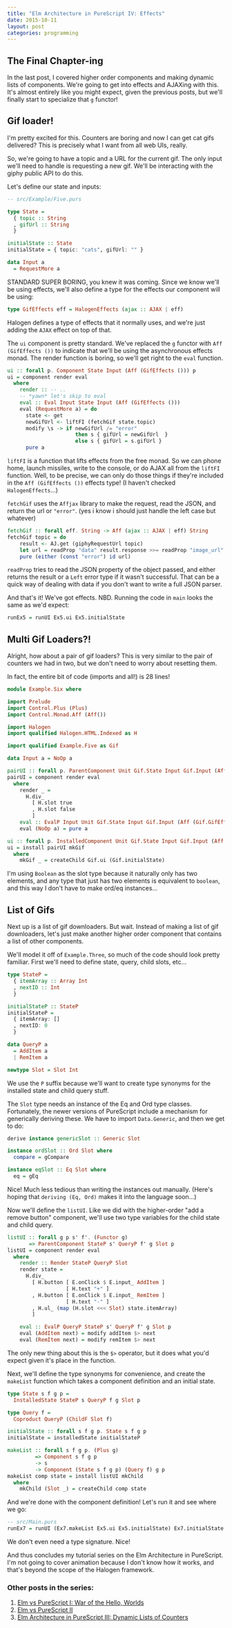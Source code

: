 ```yaml
---
title: "Elm Architecture in PureScript IV: Effects"
date: 2015-10-11
layout: post
categories: programming
---
```


## The Final Chapter-ing

In the last post, I covered higher order components and making dynamic lists of components.
We're going to get into effects and AJAXing with this.
It's almost entirely like you might expect, given the previous posts, but we'll finally start to specialize that `g` functor!

## Gif loader!

I'm pretty excited for this. Counters are boring and now I can get cat gifs delivered?
This is precisely what I want from all web UIs, really.

So, we're going to have a topic and a URL for the current gif.
The only input we'll need to handle is requesting a new gif.
We'll be interacting with the giphy public API to do this.

Let's define our state and inputs:

```haskell
-- src/Example/Five.purs

type State =
  { topic :: String
  , gifUrl :: String
  }

initialState :: State
initialState = { topic: "cats", gifUrl: "" }

data Input a
  = RequestMore a
```

STANDARD SUPER BORING, you knew it was coming.
Since we know we'll be using effects, we'll also define a type for the effects our component will be using:

```haskell
type GifEffects eff = HalogenEffects (ajax :: AJAX | eff)
```

Halogen defines a type of effects that it normally uses, and we're just adding the `AJAX` effect on top of that.

The `ui` component is pretty standard.
We've replaced the `g` functor with `Aff (GifEffects ())` to indicate that we'll be using the asynchronous effects monad.
The render function is boring, so we'll get right to the `eval` function.

```haskell
ui :: forall p. Component State Input (Aff (GifEffects ())) p
ui = component render eval
  where
    render :: -- ..
    -- *yawn* let's skip to eval
    eval :: Eval Input State Input (Aff (GifEffects ()))
    eval (RequestMore a) = do
      state <- get
      newGifUrl <- liftFI (fetchGif state.topic)
      modify \s -> if newGifUrl /= "error" 
                      then s { gifUrl = newGifUrl  }
                      else s { gifUrl = s.gifUrl }
      pure a
```

`liftFI` is a function that lifts effects from the free monad.
So we can phone home, launch missiles, write to the console, or do AJAX all from the `liftFI` function.
Well, to be precise, we can only do those things if they're included in the `Aff (GifEffects ())` effects type!
(I haven't checked `HalogenEffects`...)

`fetchGif` uses the `Affjax` library to make the request, read the JSON, and return the url or `"error"`.
(yes i know i should just handle the left case but whatever)


```haskell
fetchGif :: forall eff. String -> Aff (ajax :: AJAX | eff) String
fetchGif topic = do
    result <- AJ.get (giphyRequestUrl topic)
    let url = readProp "data" result.response >>= readProp "image_url"
    pure (either (const "error") id url)
```

`readProp` tries to read the JSON property of the object passed, and either returns the result or a `Left` error type if it wasn't successful.
That can be a quick way of dealing with data if you don't want to write a full JSON parser.

And that's it! We've got effects. NBD. Running the code in `main` looks the same as we'd expect:

```haskell
runEx5 = runUI Ex5.ui Ex5.initialState
```

## Multi Gif Loaders?!

Alright, how about a pair of gif loaders?
This is very similar to the pair of counters we had in two, but we don't need to worry about resetting them.

In fact, the entire bit of code (imports and all!) is 28 lines!

```haskell
module Example.Six where

import Prelude
import Control.Plus (Plus)
import Control.Monad.Aff (Aff())

import Halogen
import qualified Halogen.HTML.Indexed as H

import qualified Example.Five as Gif

data Input a = NoOp a

pairUI :: forall p. ParentComponent Unit Gif.State Input Gif.Input (Aff (Gif.GifEffects ())) Boolean p
pairUI = component render eval
  where
    render _ =
      H.div_
        [ H.slot true
        , H.slot false
        ]
    eval :: EvalP Input Unit Gif.State Input Gif.Input (Aff (Gif.GifEffects ())) Boolean p
    eval (NoOp a) = pure a

ui :: forall p. InstalledComponent Unit Gif.State Input Gif.Input (Aff (Gif.GifEffects ())) Boolean p
ui = install pairUI mkGif
  where
    mkGif _ = createChild Gif.ui (Gif.initialState)
```

I'm using `Boolean` as the slot type because it naturally only has two elements, and any type that just has two elements is equivalent to `boolean`, and this way I don't have to make ord/eq instances...

## List of Gifs

Next up is a list of gif downloaders.
But wait.
Instead of making a list of gif downloaders, let's just make another higher order component that contains a list of other components.

We'll model it off of `Example.Three`, so much of the code should look pretty familiar.
First we'll need to define state, query, child slots, etc...

```haskell
type StateP =
  { itemArray :: Array Int
  , nextID :: Int
  }

initialStateP :: StateP
initialStateP =
  { itemArray: []
  , nextID: 0
  }

data QueryP a
  = AddItem a
  | RemItem a

newtype Slot = Slot Int
```

We use the `P` suffix because we'll want to create type synonyms for the installed state and child query stuff.

The `Slot` type needs an instance of the Eq and Ord type classes.
Fortunately, the newer versions of PureScript include a mechanism for generically deriving these.
We have to import `Data.Generic`, and then we get to do:

```haskell
derive instance genericSlot :: Generic Slot

instance ordSlot :: Ord Slot where
  compare = gCompare

instance eqSlot :: Eq Slot where
  eq = gEq
```

Nice! Much less tedious than writing the instances out manually.
(Here's hoping that `deriving (Eq, Ord)` makes it into the language soon...)

Now we'll define the `listUI`.
Like we did with the higher-order "add a remove button" component, we'll use two type variables for the child state and child query.

```haskell
listUI :: forall g p s' f'. (Functor g)
       => ParentComponent StateP s' QueryP f' g Slot p
listUI = component render eval
  where
    render :: Render StateP QueryP Slot
    render state =
      H.div_
        [ H.button [ E.onClick $ E.input_ AddItem ]
                   [ H.text "+" ]
        , H.button [ E.onClick $ E.input_ RemItem ]
                   [ H.text "-" ]
        , H.ul_ (map (H.slot <<< Slot) state.itemArray)
        ]

    eval :: EvalP QueryP StateP s' QueryP f' g Slot p
    eval (AddItem next) = modify addItem $> next
    eval (RemItem next) = modify remItem $> next
``` 

The only new thing about this is the `$>` operator, but it does what you'd expect given it's place in the function.

Next, we'll define the type synonyms for convenience, and create the `makeList` function which takes a component definition and an initial state.

```haskell
type State s f g p =
  InstalledState StateP s QueryP f g Slot p

type Query f =
  Coproduct QueryP (ChildF Slot f)

initialState :: forall s f g p. State s f g p
initialState = installedState initialStateP

makeList :: forall s f g p. (Plus g)
         => Component s f g p
         -> s
         -> Component (State s f g p) (Query f) g p
makeList comp state = install listUI mkChild
  where
    mkChild (Slot _) = createChild comp state
```

And we're done with the component definition!
Let's run it and see where we go:

```haskell
-- src/Main.purs
runEx7 = runUI (Ex7.makeList Ex5.ui Ex5.initialState) Ex7.initialState
```

We don't even need a type signature. Nice!

And thus concludes my tutorial series on the Elm Architecture in PureScript.
I'm not going to cover animation because I don't know how it works, and that's beyond the scope of the Halogen framework.

### Other posts in the series:

1. [Elm vs PureScript I: War of the Hello, Worlds](http://www.parsonsmatt.org/programming/2015/10/03/elm_vs_purescript.html)
2. [Elm vs PureScript II](http://www.parsonsmatt.org/programming/2015/10/05/elm_vs_purescript_ii.html)
3. [Elm Architecture in PureScript III: Dynamic Lists of Counters](http://www.parsonsmatt.org/programming/2015/10/10/elm_architecture_in_purescript_iii.html)
